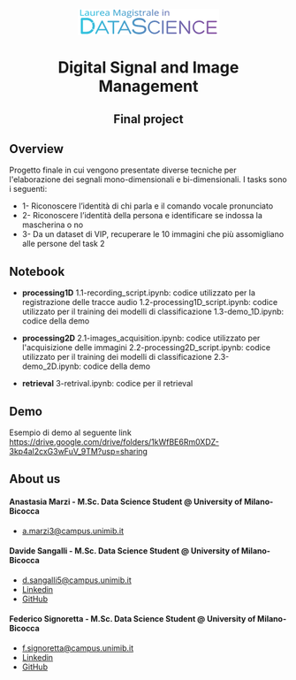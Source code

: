 <p align="center">
  <img width="256" height="47" src="logo.png">
</p>

<h1 align="center">Digital Signal and Image Management</h1>

<h2 align="center">Final project</h2>

## Overview
Progetto finale in cui vengono presentate diverse tecniche per l'elaborazione dei segnali mono-dimensionali e bi-dimensionali. 
I tasks sono i seguenti:
* 1- Riconoscere l’identità di chi parla e il comando vocale pronunciato
* 2- Riconoscere l’identità della persona e identificare se indossa la mascherina o no
* 3- Da un dataset di VIP, recuperare le 10 immagini che più assomigliano alle persone del task 2


## Notebook

* **processing1D**
    1.1-recording_script.ipynb: codice utilizzato per la registrazione delle tracce audio
    1.2-processing1D_script.ipynb: codice utilizzato per il training dei modelli di classificazione
    1.3-demo_1D.ipynb: codice della demo

* **processing2D**
    2.1-images_acquisition.ipynb: codice utilizzato per l'acquisizione delle immagini
    2.2-processing2D_script.ipynb: codice utilizzato per il training dei modelli di classificazione
    2.3-demo_2D.ipynb: codice della demo

* **retrieval**
    3-retrival.ipynb: codice per il retrieval


## Demo
Esempio di demo al seguente link 
https://drive.google.com/drive/folders/1kWfBE6Rm0XDZ-3kp4al2cxG3wFuV_9TM?usp=sharing 

## About us

#### Anastasia Marzi - M.Sc. Data Science Student @ University of Milano-Bicocca
  * a.marzi3@campus.unimib.it

#### Davide Sangalli - M.Sc. Data Science Student @ University of Milano-Bicocca
  * d.sangalli5@campus.unimib.it
  * [Linkedin](https://www.linkedin.com/in/davide-sangalli-867b8518a/)
  * [GitHub](https://github.com/dasangalli)

#### Federico Signoretta - M.Sc. Data Science Student @ University of Milano-Bicocca
  * f.signoretta@campus.unimib.it
  * [Linkedin](https://www.linkedin.com/in/federico-signoretta-46a387160/)
  * [GitHub](https://github.com/fedesigno)


<!-- Markdown link & img dfn's -->
[npm-image]: https://img.shields.io/npm/v/datadog-metrics.svg?style=flat-square
[npm-url]: https://npmjs.org/package/datadog-metrics
[npm-downloads]: https://img.shields.io/npm/dm/datadog-metrics.svg?style=flat-square
[travis-image]: https://img.shields.io/travis/dbader/node-datadog-metrics/master.svg?style=flat-square
[travis-url]: https://travis-ci.org/dbader/node-datadog-metrics